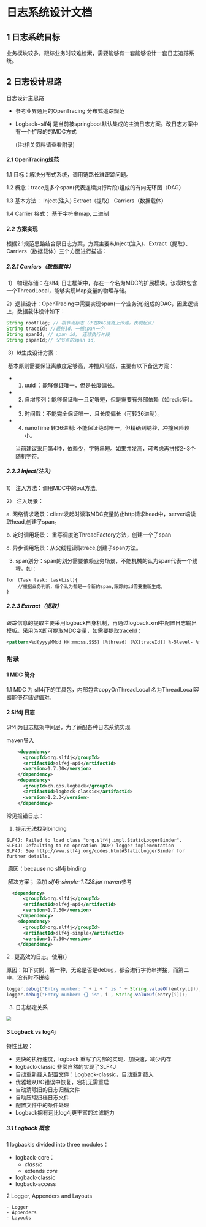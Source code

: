 # 日志系统设计文档

## 1 日志系统目标

​	业务模块较多，跟踪业务时较难检索，需要能够有一套能够设计一套日志追踪系统。



## 2 日志设计思路

日志设计主思路

 - 参考业界通用的OpenTracing 分布式追踪规范

 - Logback+slf4j 是当前被springboot默认集成的主流日志方案。改日志方案中有一个扩展的的MDC方式

   (注:相关资料请查看附录)
   
   

####  2.1  OpenTracing规范

1.1 目标：解决分布式系统，调用链路长难跟踪问题。

1.2 概念：trace是多个span(代表连续执行片段)组成的有向无环图（DAG）

1.3 基本方法： Inject(注入)  Extract（提取） Carriers（数据载体）

1.4 Carrier 格式： 基于字符串map,  二进制



#### 2.2 方案实现

​	根据2.1规范思路结合原日志方案，方案主要从Inject(注入)、Extract（提取）、Carriers（数据载体）三个方面进行描述：



##### 2.2.1 Carriers（数据载体）

​	1） 物理存储：在slf4j 日志框架中，存在一个名为MDC的扩展模块。该模块包含一个ThreadLocal，能够实现Map变量的物理存储。

​	2）逻辑设计：OpenTracing中需要实现span(一个业务流)组成的DAG，因此逻辑上，数据载体设计如下：

```java
String rootFlag; // 根节点标志（不在DAG链路上传递，表明起点）
String traceId; //最终id，一组span一个
String spanId; // span id， 连续执行片段
String pspanId;// 父节点的span id, 
```

​	3）Id生成设计方案：

​		 基本原则需要保证离散度足够高，冲撞风险低，主要有以下备选方案：

  - 1. uuid ：能够保证唯一，但是长度偏长。

  - 2. 自增序列：能够保证唯一且足够短，但是需要有外部依赖（如redis等）。

  - 3. 时间戳：不能完全保证唯一，且长度偏长（可转36进制）。

  - 4. nanoTime 转36进制: 不能保证绝对唯一，但精确到纳秒，冲撞风险较小。

    当前建议采用第4种，依赖少，字符串短。如果并发高，可考虑再拼接2~3个随机字符。

##### 2.2.2 Inject(注入) 

1） 注入方法：调用MDC中的put方法。

2） 注入场景：

a. 网络请求场景：client发起时读取MDC变量防止http请求head中，server端读取head,创建子span。

b. 定时调用场景： 重写调度池ThreadFactory方法，创建一个子span

c. 异步调用场景：从父线程读取trace,创建子span方法。

3) span划分：span的划分需要依赖业务场景，不能机械的认为span代表一个线程。如：

```
for (Task task: taskList){
	//根据业务判断，每个认为都是一个新的span,跟踪的id需要重新生成。
}
```



##### 2.2.3 Extract（提取）

​	跟踪信息的提取主要采用logback自身机制，再通过logback.xml中配置日志输出模板。采用%X即可提取MDC变量，如需要提取traceId：

```xml
<pattern>%d{yyyyMMdd HH:mm:ss.SSS} [%thread] [%X{traceId}] %-5level- %file:%line- %msg%n</pattern>
```




### 附录

#### 1 MDC 简介

1.1 MDC 为 slf4j下的工具包，内部包含copyOnThreadLocal 名为ThreadLocal容器能够存储键值对。



#### 2 Slf4j 日志

Slf4j为日志框架中间层，为了适配各种日志系统实现

maven导入

```xml
    <dependency>
      <groupId>org.slf4j</groupId>
      <artifactId>slf4j-api</artifactId>
      <version>1.7.30</version>
    </dependency>
    <dependency>
      <groupId>ch.qos.logback</groupId>
      <artifactId>logback-classic</artifactId>
      <version>1.2.3</version>
    </dependency>
```
常见报错日志：

1. 提示无法找到binding

```
SLF4J: Failed to load class "org.slf4j.impl.StaticLoggerBinder".
SLF4J: Defaulting to no-operation (NOP) logger implementation
SLF4J: See http://www.slf4j.org/codes.html#StaticLoggerBinder for further details.
```

​	原因：because no slf4j binding

​	解决方案；   添加   *slf4j-simple-1.7.28.jar*  maven参考

```xml
  <dependency>
      <groupId>org.slf4j</groupId>
      <artifactId>slf4j-api</artifactId>
      <version>1.7.30</version>
    </dependency>
    <dependency>
      <groupId>org.slf4j</groupId>
      <artifactId>slf4j-simple</artifactId>
      <version>1.7.30</version>
    </dependency>
```

2 . 更高效的日志，使用{}

​	原因：如下实例，第一种，无论是否是debug，都会进行字符串拼接，而第二中，没有时不拼接

```java
logger.debug("Entry number: " + i + " is " + String.valueOf(entry[i]));
logger.debug("Entry number: {} is", i , String.valueOf(entry[i]));
```

3. 日志绑定关系

<img src="http://www.slf4j.org/images/concrete-bindings.png" style="zoom:75%;" />



#### 3 Logback vs log4j

特性比较：

- 更快的执行速度，logback 重写了内部的实现，加快速，减少内存
- logback-classic 非常自然的实现了SLF4J
- 自动重新载入配置文件：Logback-classic，自动重新载入
- 优雅地从I/O错误中恢复，宕机无需重启
- 自动清除旧的日志归档文件
- 自动压缩归档日志文件
- 配置文件中的条件处理
- Logback拥有远比log4j更丰富的过滤能力

##### 3.1 Logback 概念

1 logbackis divided into three modules：

- logback-core：
  - *classic* 
  - extends *core*
- logback-classic 
- logback-access

2 Logger, Appenders and Layouts

	- Logger
	- Appenders 
	- Layouts
